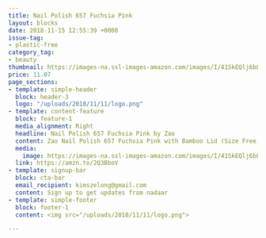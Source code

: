 ```yaml
---
title: Nail Polish 657 Fuchsia Pink
layout: blocks
date: 2018-11-15 12:55:39 +0000
issue-tag:
- plastic-free
category_tag:
- beauty
thumbnail: https://images-na.ssl-images-amazon.com/images/I/41SkEQlj6bL.jpg
price: 11.07
page_sections:
- template: simple-header
  block: header-3
  logo: "/uploads/2018/11/11/logo.png"
- template: content-feature
  block: feature-1
  media_alignment: Right
  headline: Nail Polish 657 Fuchsia Pink by Zao  
  content: Zao Nail Polish 657 Fuchsia Pink with Bamboo Lid (Size Free, Vegan)
  media:
    image: https://images-na.ssl-images-amazon.com/images/I/41SkEQlj6bL.jpg
  link: https://amzn.to/2Q3BboV
- template: signup-bar
  block: cta-bar
  email_recipient: kimszelong@gmail.com
  content: Sign up to get updates from nadaar
- template: simple-footer
  block: footer-1
  content: <img src="/uploads/2018/11/11/logo.png">

---
```

